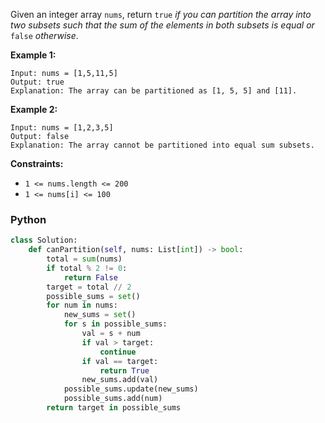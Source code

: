 Given an integer array  `nums`, return  `true`  _if you can partition the array into two subsets such that the sum of the elements in both subsets is equal or_ `false` _otherwise_.

**Example 1:**
```
Input: nums = [1,5,11,5]
Output: true
Explanation: The array can be partitioned as [1, 5, 5] and [11].
```

**Example 2:**
```
Input: nums = [1,2,3,5]
Output: false
Explanation: The array cannot be partitioned into equal sum subsets.
```

**Constraints:**

-   `1 <= nums.length <= 200`
-   `1 <= nums[i] <= 100`


### Python

```python
class Solution:
    def canPartition(self, nums: List[int]) -> bool:
        total = sum(nums)
        if total % 2 != 0:
            return False
        target = total // 2
        possible_sums = set()
        for num in nums:
            new_sums = set()
            for s in possible_sums:
                val = s + num
                if val > target:
                    continue
                if val == target:
                    return True
                new_sums.add(val)
            possible_sums.update(new_sums)
            possible_sums.add(num)
        return target in possible_sums
```